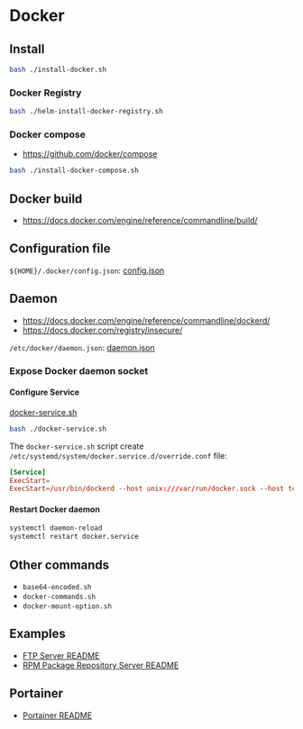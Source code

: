 # Docker

## Install

```bash
bash ./install-docker.sh
```

### Docker Registry

```bash
bash ./helm-install-docker-registry.sh
```

### Docker compose

- https://github.com/docker/compose

```bash
bash ./install-docker-compose.sh
```

## Docker build

- https://docs.docker.com/engine/reference/commandline/build/

## Configuration file

`${HOME}/.docker/config.json`: [config.json](/docker/config.json)

## Daemon

- https://docs.docker.com/engine/reference/commandline/dockerd/
- https://docs.docker.com/registry/insecure/

`/etc/docker/daemon.json`: [daemon.json](/docker/daemon.json)

### Expose Docker daemon socket

#### Configure Service

[docker-service.sh](/docker/docker-service.sh)

```bash
bash ./docker-service.sh
```

The `docker-service.sh` script create `/etc/systemd/system/docker.service.d/override.conf` file:

```conf
[Service]
ExecStart=
ExecStart=/usr/bin/dockerd --host unix:///var/run/docker.sock --host tcp://0.0.0.0:2375
```

#### Restart Docker daemon

```bash
systemctl daemon-reload
systemctl restart docker.service
```

## Other commands

- `base64-encoded.sh`
- `docker-commands.sh`
- `docker-mount-option.sh`

## Examples

- [FTP Server README](/linux/ftp-server/README.md)
- [RPM Package Repository Server README](/linux/rpm-package-repo-server/README.md)

## Portainer

- [Portainer README](/docker/portainer.md)

